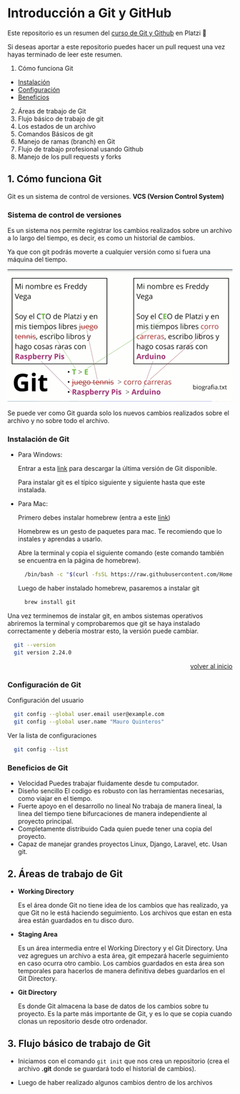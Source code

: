# Introducción a Git y GitHub

Este repositorio es un resumen del [curso de Git y Github](https://platzi.com/cursos/git-github/) en Platzi 💚

Si deseas aportar a este repositorio puedes hacer un pull request una vez hayas terminado de leer este resumen.

 1. Cómo funciona Git
  - [Instalación](#instalación-de-git)
  - [Configuración](#configuración-de-git)
  - [Beneficios](#beneficios-de-git)
 2. Áreas de trabajo de Git
 3. Flujo básico de trabajo de git
 4. Los estados de un archivo
 5. Comandos Básicos de git
 6. Manejo de ramas (branch) en Git
 7. Flujo de trabajo profesional usando Github
 8. Manejo de los pull requests y forks

## 1. Cómo funciona Git

Git es un sistema de control de versiones. **VCS (Version Control System)**

### Sistema de control de versiones

Es un sistema nos permite registrar los cambios realizados sobre un archivo a lo largo del tiempo, es decir, es como un historial de cambios.

Ya que con git podrás moverte a cualquier versión como si fuera una máquina del tiempo.

![Qué es Git](./images/image-01.png)

Se puede ver como Git guarda solo los nuevos cambios realizados sobre el archivo y no sobre todo el archivo.

### Instalación de Git
    
  * Para Windows:
    
    Entrar a esta [link](https://git-scm.com/downloads) para descargar la última versión de Git disponible.

    Para instalar git es el típico siguiente y siguiente hasta que este instalada.

  * Para Mac:

    Primero debes instalar homebrew (entra a este [link](https://brew.sh/))
    
    Homebrew es un gesto de paquetes para mac. Te recomiendo que lo instales y aprendas a usarlo.

    Abre la terminal y copia el siguiente comando (este comando también se encuentra en la página de homebrew).

    ```bash
      /bin/bash -c "$(curl -fsSL https://raw.githubusercontent.com/Homebrew/install/master/install.sh)"
    ```

    Luego de haber instalado homebrew, pasaremos a instalar git

    ```bash
      brew install git
    ```

  Una vez terminemos de instalar git, en ambos sistemas operativos abriremos la terminal y comprobaremos que git se haya instalado correctamente y debería mostrar esto, la versión puede cambiar.
    
  ```bash
    git --version
    git version 2.24.0
  ```

  <div align="right">
    <a href="#introducción-a-git-y-github">volver al inicio</a>
  </div>

### Configuración de Git

Configuración del usuario
```bash
  git config --global user.email user@example.com
  git config --global user.name "Mauro Quinteros"
```

Ver la lista de configuraciones

```bash
  git config --list
```

### Beneficios de Git

  * Velocidad Puedes trabajar fluidamente desde tu computador.
  * Diseño sencillo El codigo es robusto con las herramientas necesarias, como viajar en el tiempo.
  * Fuerte apoyo en el desarrollo no lineal No trabaja de manera lineal, la linea del tiempo tiene bifurcaciones de manera independiente al proyecto principal.
  * Completamente distribuido Cada quien puede tener una copia del proyecto.
  * Capaz de manejar grandes proyectos Linux, Django, Laravel, etc. Usan git.

## 2. Áreas de trabajo de Git

* **Working Directory**

  Es el área donde Git no tiene idea de los cambios que has realizado, ya que Git no le está haciendo seguimiento. Los archivos que estan en esta área están guardados en tu disco duro.

* **Staging Area**

  Es un área intermedia entre el Working Directory y el Git Directory. Una vez agregues un archivo a esta área, git empezará hacerle seguimiento en caso ocurra otro cambio. Los cambios guardados en esta área son temporales para hacerlos de manera definitiva debes guardarlos en el Git Directory.

* **Git Directory**

  Es donde Git almacena la base de datos de los cambios sobre tu proyecto. Es la parte más importante de Git, y es lo que se copia cuando clonas un repositorio desde otro ordenador.

## 3. Flujo básico de trabajo de Git

* Iniciamos con el comando `git init` que nos crea un repositorio (crea el archivo **.git** donde se guardará todo el historial de cambios).

* Luego de haber realizado algunos cambios dentro de los archivos 
